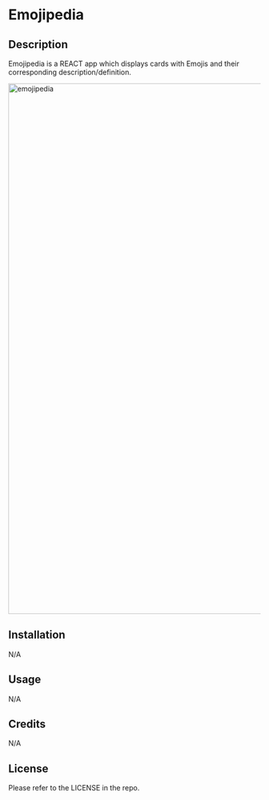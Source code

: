 # Emojipedia

## Description

Emojipedia is a REACT app which displays cards with Emojis and their corresponding description/definition.

<img width="1058" alt="emojipedia" src="https://user-images.githubusercontent.com/113722447/203428436-407efafe-e027-4c7e-9ca6-493070515304.png">


## Installation

N/A

## Usage

N/A

## Credits

N/A

## License

Please refer to the LICENSE in the repo.
